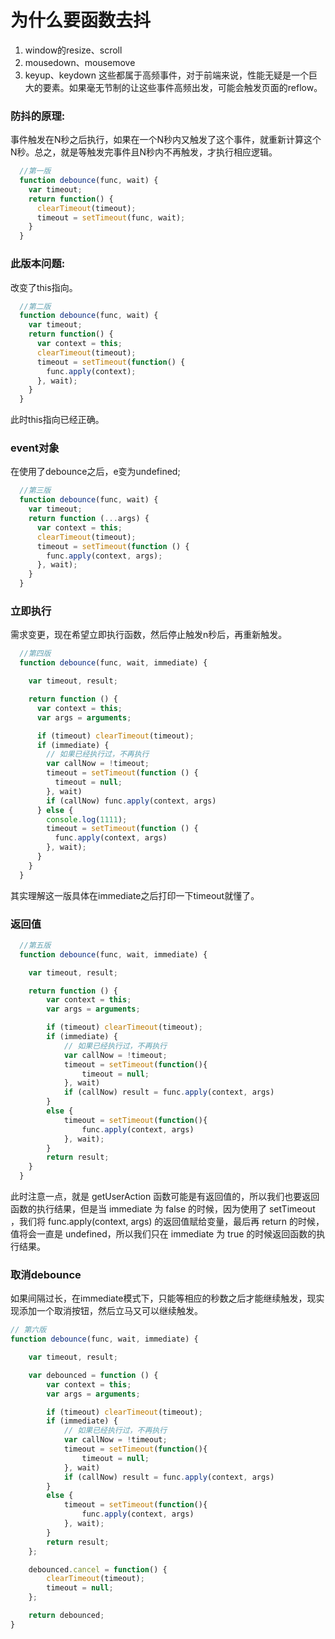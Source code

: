 # 为什么要函数去抖
1. window的resize、scroll
2. mousedown、mousemove
3. keyup、keydown
这些都属于高频事件，对于前端来说，性能无疑是一个巨大的要素。如果毫无节制的让这些事件高频出发，可能会触发页面的reflow。


### 防抖的原理:

  事件触发在N秒之后执行，如果在一个N秒内又触发了这个事件，就重新计算这个N秒。总之，就是等触发完事件且N秒内不再触发，才执行相应逻辑。

```javascript
  //第一版
  function debounce(func, wait) {
    var timeout;
    return function() {
      clearTimeout(timeout);
      timeout = setTimeout(func, wait);
    }
  }
```

### 此版本问题:

改变了this指向。

```javascript
  //第二版
  function debounce(func, wait) {
    var timeout;
    return function() {
      var context = this;
      clearTimeout(timeout);
      timeout = setTimeout(function() {
        func.apply(context);
      }, wait);
    }
  }
```
此时this指向已经正确。

### event对象
在使用了debounce之后，e变为undefined;

```javascript
  //第三版
  function debounce(func, wait) {
    var timeout;
    return function (...args) {
      var context = this;
      clearTimeout(timeout);
      timeout = setTimeout(function () {
        func.apply(context, args);
      }, wait);
    }
  }
```
### 立即执行
需求变更，现在希望立即执行函数，然后停止触发n秒后，再重新触发。

```javascript
  //第四版
  function debounce(func, wait, immediate) {

    var timeout, result;

    return function () {
      var context = this;
      var args = arguments;

      if (timeout) clearTimeout(timeout);
      if (immediate) {
        // 如果已经执行过，不再执行
        var callNow = !timeout;
        timeout = setTimeout(function () {
          timeout = null;
        }, wait)
        if (callNow) func.apply(context, args)
      } else {
        console.log(1111);
        timeout = setTimeout(function () {
          func.apply(context, args)
        }, wait);
      }
    }
  }
```

其实理解这一版具体在immediate之后打印一下timeout就懂了。

### 返回值

```javascript
  //第五版
  function debounce(func, wait, immediate) {

    var timeout, result;

    return function () {
        var context = this;
        var args = arguments;

        if (timeout) clearTimeout(timeout);
        if (immediate) {
            // 如果已经执行过，不再执行
            var callNow = !timeout;
            timeout = setTimeout(function(){
                timeout = null;
            }, wait)
            if (callNow) result = func.apply(context, args)
        }
        else {
            timeout = setTimeout(function(){
                func.apply(context, args)
            }, wait);
        }
        return result;
    }
  }
```

此时注意一点，就是 getUserAction 函数可能是有返回值的，所以我们也要返回函数的执行结果，但是当 immediate 为 false 的时候，因为使用了 setTimeout ，我们将 func.apply(context, args) 的返回值赋给变量，最后再 return 的时候，值将会一直是 undefined，所以我们只在 immediate 为 true 的时候返回函数的执行结果。

### 取消debounce
如果间隔过长，在immediate模式下，只能等相应的秒数之后才能继续触发，现实现添加一个取消按钮，然后立马又可以继续触发。


``` JavaScript 
// 第六版
function debounce(func, wait, immediate) {

    var timeout, result;

    var debounced = function () {
        var context = this;
        var args = arguments;

        if (timeout) clearTimeout(timeout);
        if (immediate) {
            // 如果已经执行过，不再执行
            var callNow = !timeout;
            timeout = setTimeout(function(){
                timeout = null;
            }, wait)
            if (callNow) result = func.apply(context, args)
        }
        else {
            timeout = setTimeout(function(){
                func.apply(context, args)
            }, wait);
        }
        return result;
    };

    debounced.cancel = function() {
        clearTimeout(timeout);
        timeout = null;
    };

    return debounced;
}
```